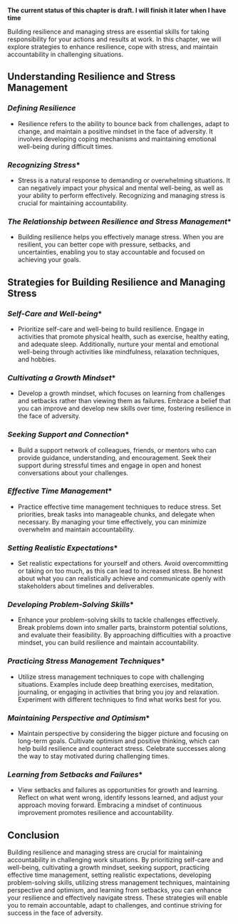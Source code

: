 **The current status of this chapter is draft. I will finish it later when I have time**

Building resilience and managing stress are essential skills for taking responsibility for your actions and results at work. In this chapter, we will explore strategies to enhance resilience, cope with stress, and maintain accountability in challenging situations.

**Understanding Resilience and Stress Management**
--------------------------------------------------

### *Defining Resilience*

* Resilience refers to the ability to bounce back from challenges, adapt to change, and maintain a positive mindset in the face of adversity. It involves developing coping mechanisms and maintaining emotional well-being during difficult times.

### *Recognizing Stress*\*

* Stress is a natural response to demanding or overwhelming situations. It can negatively impact your physical and mental well-being, as well as your ability to perform effectively. Recognizing and managing stress is crucial for maintaining accountability.

### *The Relationship between Resilience and Stress Management*\*

* Building resilience helps you effectively manage stress. When you are resilient, you can better cope with pressure, setbacks, and uncertainties, enabling you to stay accountable and focused on achieving your goals.

**Strategies for Building Resilience and Managing Stress**
----------------------------------------------------------

### *Self-Care and Well-being*\*

* Prioritize self-care and well-being to build resilience. Engage in activities that promote physical health, such as exercise, healthy eating, and adequate sleep. Additionally, nurture your mental and emotional well-being through activities like mindfulness, relaxation techniques, and hobbies.

### *Cultivating a Growth Mindset*\*

* Develop a growth mindset, which focuses on learning from challenges and setbacks rather than viewing them as failures. Embrace a belief that you can improve and develop new skills over time, fostering resilience in the face of adversity.

### *Seeking Support and Connection*\*

* Build a support network of colleagues, friends, or mentors who can provide guidance, understanding, and encouragement. Seek their support during stressful times and engage in open and honest conversations about your challenges.

### *Effective Time Management*\*

* Practice effective time management techniques to reduce stress. Set priorities, break tasks into manageable chunks, and delegate when necessary. By managing your time effectively, you can minimize overwhelm and maintain accountability.

### *Setting Realistic Expectations*\*

* Set realistic expectations for yourself and others. Avoid overcommitting or taking on too much, as this can lead to increased stress. Be honest about what you can realistically achieve and communicate openly with stakeholders about timelines and deliverables.

### *Developing Problem-Solving Skills*\*

* Enhance your problem-solving skills to tackle challenges effectively. Break problems down into smaller parts, brainstorm potential solutions, and evaluate their feasibility. By approaching difficulties with a proactive mindset, you can build resilience and maintain accountability.

### *Practicing Stress Management Techniques*\*

* Utilize stress management techniques to cope with challenging situations. Examples include deep breathing exercises, meditation, journaling, or engaging in activities that bring you joy and relaxation. Experiment with different techniques to find what works best for you.

### *Maintaining Perspective and Optimism*\*

* Maintain perspective by considering the bigger picture and focusing on long-term goals. Cultivate optimism and positive thinking, which can help build resilience and counteract stress. Celebrate successes along the way to stay motivated during challenging times.

### *Learning from Setbacks and Failures*\*

* View setbacks and failures as opportunities for growth and learning. Reflect on what went wrong, identify lessons learned, and adjust your approach moving forward. Embracing a mindset of continuous improvement promotes resilience and accountability.

**Conclusion**
--------------

Building resilience and managing stress are crucial for maintaining accountability in challenging work situations. By prioritizing self-care and well-being, cultivating a growth mindset, seeking support, practicing effective time management, setting realistic expectations, developing problem-solving skills, utilizing stress management techniques, maintaining perspective and optimism, and learning from setbacks, you can enhance your resilience and effectively navigate stress. These strategies will enable you to remain accountable, adapt to challenges, and continue striving for success in the face of adversity.
